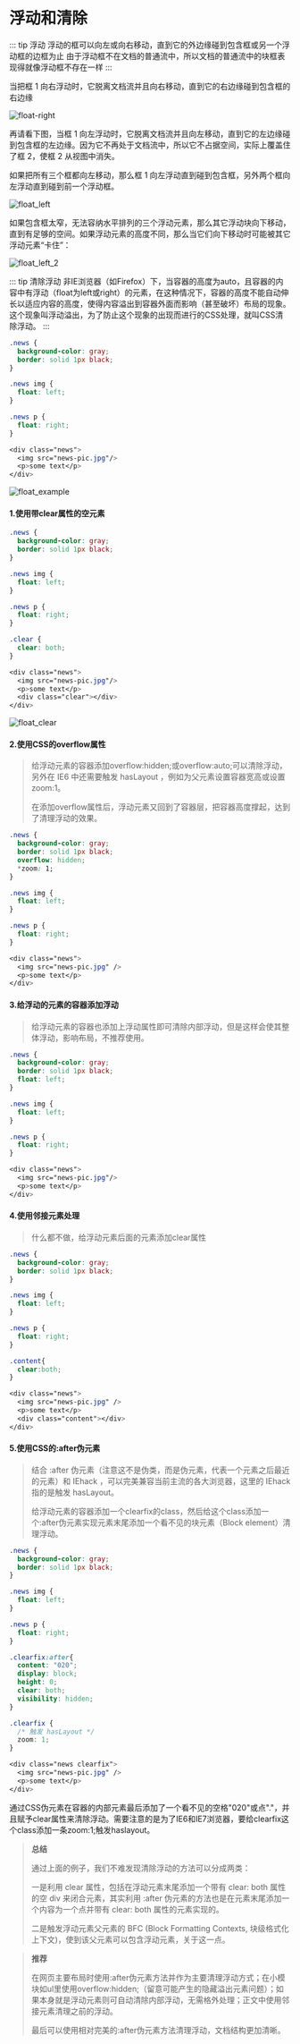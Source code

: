 # 浮动和清除

::: tip 浮动
浮动的框可以向左或向右移动，直到它的外边缘碰到包含框或另一个浮动框的边框为止
由于浮动框不在文档的普通流中，所以文档的普通流中的块框表现得就像浮动框不存在一样
:::

当把框 1 向右浮动时，它脱离文档流并且向右移动，直到它的右边缘碰到包含框的右边缘

![float-right](/float-right.png)

再请看下图，当框 1 向左浮动时，它脱离文档流并且向左移动，直到它的左边缘碰到包含框的左边缘。因为它不再处于文档流中，所以它不占据空间，实际上覆盖住了框 2，使框 2 从视图中消失。

如果把所有三个框都向左移动，那么框 1 向左浮动直到碰到包含框，另外两个框向左浮动直到碰到前一个浮动框。

![float_left](/float_left_1.png)

如果包含框太窄，无法容纳水平排列的三个浮动元素，那么其它浮动块向下移动，直到有足够的空间。如果浮动元素的高度不同，那么当它们向下移动时可能被其它浮动元素“卡住”：

![float_left_2](/float_left_2.png)

::: tip 清除浮动
非IE浏览器（如Firefox）下，当容器的高度为auto，且容器的内容中有浮动（float为left或right）的元素，在这种情况下，容器的高度不能自动伸长以适应内容的高度，使得内容溢出到容器外面而影响（甚至破坏）布局的现象。这个现象叫浮动溢出，为了防止这个现象的出现而进行的CSS处理，就叫CSS清除浮动。
:::

```css
.news {
  background-color: gray;
  border: solid 1px black;
}

.news img {
  float: left;
}

.news p {
  float: right;
}

<div class="news">
  <img src="news-pic.jpg"/>
  <p>some text</p>
</div>
```

![float_example](/float_example.png)

#### 1.使用带clear属性的空元素

```css
.news {
  background-color: gray;
  border: solid 1px black;
}

.news img {
  float: left;
}

.news p {
  float: right;
}

.clear {
  clear: both;
}

<div class="news">
  <img src="news-pic.jpg"/>
  <p>some text</p>
  <div class="clear"></div>
</div>
```

![float_clear](/float_clear.png)

#### 2.使用CSS的overflow属性

>给浮动元素的容器添加overflow:hidden;或overflow:auto;可以清除浮动，另外在 IE6 中还需要触发 hasLayout ，例如为父元素设置容器宽高或设置 zoom:1。
>
>在添加overflow属性后，浮动元素又回到了容器层，把容器高度撑起，达到了清理浮动的效果。

```css
.news {
  background-color: gray;
  border: solid 1px black;
  overflow: hidden;
  *zoom: 1;
}

.news img {
  float: left;
}

.news p {
  float: right;
}

<div class="news">
  <img src="news-pic.jpg" />
  <p>some text</p>
</div>
```

#### 3.给浮动的元素的容器添加浮动

> 给浮动元素的容器也添加上浮动属性即可清除内部浮动，但是这样会使其整体浮动，影响布局，不推荐使用。

```css
.news {
  background-color: gray;
  border: solid 1px black;
  float: left;
}

.news img {
  float: left;
}

.news p {
  float: right;
}

<div class="news">
  <img src="news-pic.jpg"/>
  <p>some text</p>
</div>
```

#### 4.使用邻接元素处理

> 什么都不做，给浮动元素后面的元素添加clear属性

```css
.news {
  background-color: gray;
  border: solid 1px black;
}

.news img {
  float: left;
}

.news p {
  float: right;
}

.content{
  clear:both;
}

<div class="news">
  <img src="news-pic.jpg" />
  <p>some text</p>
  <div class="content"></div>
</div>
```

#### 5.使用CSS的:after伪元素

> 结合 :after 伪元素（注意这不是伪类，而是伪元素，代表一个元素之后最近的元素）和 IEhack ，可以完美兼容当前主流的各大浏览器，这里的 IEhack 指的是触发 hasLayout。
>
> 给浮动元素的容器添加一个clearfix的class，然后给这个class添加一个:after伪元素实现元素末尾添加一个看不见的块元素（Block element）清理浮动。

```css
.news {
  background-color: gray;
  border: solid 1px black;
}

.news img {
  float: left;
}

.news p {
  float: right;
}

.clearfix:after{
  content: "020"; 
  display: block; 
  height: 0; 
  clear: both; 
  visibility: hidden;  
}

.clearfix {
  /* 触发 hasLayout */ 
  zoom: 1; 
}

<div class="news clearfix">
  <img src="news-pic.jpg" />
  <p>some text</p>
</div>
```

通过CSS伪元素在容器的内部元素最后添加了一个看不见的空格"020"或点"."，并且赋予clear属性来清除浮动。需要注意的是为了IE6和IE7浏览器，要给clearfix这个class添加一条zoom:1;触发haslayout。



> **总结**
>
> 通过上面的例子，我们不难发现清除浮动的方法可以分成两类：
>
> 一是利用 clear 属性，包括在浮动元素末尾添加一个带有 clear: both 属性的空 div 来闭合元素，其实利用 :after 伪元素的方法也是在元素末尾添加一个内容为一个点并带有 clear: both 属性的元素实现的。
>
> 二是触发浮动元素父元素的 BFC (Block Formatting Contexts, 块级格式化上下文)，使到该父元素可以包含浮动元素，关于这一点。




> **推荐**
>
> 在网页主要布局时使用:after伪元素方法并作为主要清理浮动方式；在小模块如ul里使用overflow:hidden;（留意可能产生的隐藏溢出元素问题）；如果本身就是浮动元素则可自动清除内部浮动，无需格外处理；正文中使用邻接元素清理之前的浮动。
>
> 最后可以使用相对完美的:after伪元素方法清理浮动，文档结构更加清晰。

